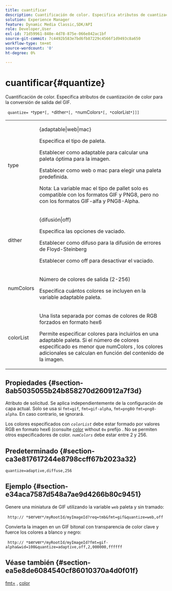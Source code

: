 ```yaml
---
title: cuantificar
description: Cuantificación de color. Especifica atributos de cuantización de color para la conversión de salida del GIF.
solution: Experience Manager
feature: Dynamic Media Classic,SDK/API
role: Developer,User
exl-id: 71d59961-848e-4d78-875e-066e842ac1bf
source-git-commit: 7c4492b583e7bd6fb87229c4566f1d9493c8a650
workflow-type: tm+mt
source-wordcount: '0'
ht-degree: 0%

---
```


# cuantificar{#quantize}

Cuantificación de color. Especifica atributos de cuantización de color para la conversión de salida del GIF.

` quantize= *`type`*[, *`dither`*[, *`numColors`*[, *`colorList`*]]]`

<table id="table_A669A9058C8043A5BAE80B03A13B015B"> 
 <tbody> 
  <tr> 
   <td colname="col1"> <p> <span class="codeph"> <span class="varname"> type </span> </span> </p> </td> 
   <td colname="col2"> <p> <span class="codeph"> {adaptable|web|mac} </span> </p> <p>Especifica el tipo de paleta. </p> <p>Establecer como <span class="codeph"> adaptable </span> para calcular una paleta óptima para la imagen. </p> <p>Establecer como <span class="codeph"> web </span> o <span class="codeph"> mac </span> para elegir una paleta predefinida. </p> <p> <p>Nota: La variable <span class="codeph"> mac </span> el tipo de pallet solo es compatible con los formatos GIF y PNG8, pero no con los formatos GIF-alfa y PNG8-Alpha. </p> </p> </td> 
  </tr> 
  <tr> 
   <td colname="col1"> <p> <span class="codeph"> <span class="varname"> dither </span> </span> </p> </td> 
   <td colname="col2"> <p> <span class="codeph"> {difusión|off} </span> </p> <p>Especifica las opciones de vaciado. </p> <p>Establecer como <span class="codeph"> difuso </span> para la difusión de errores de Floyd-Steinberg </p> <p>Establecer como <span class="codeph"> off </span> para desactivar el vaciado. </p> </td> 
  </tr> 
  <tr> 
   <td colname="col1"> <p> <span class="codeph"> <span class="varname"> numColors </span> </span> </p> </td> 
   <td colname="col2"> <p>Número de colores de salida (2-256) </p> <p>Especifica cuántos colores se incluyen en la variable <span class="codeph"> adaptable </span> paleta. </p> </td> 
  </tr> 
  <tr> 
   <td colname="col1"> <p> <span class="codeph"> <span class="varname"> colorList </span> </span> </p> </td> 
   <td colname="col2"> <p>Una lista separada por comas de colores de RGB forzados en formato hex6 </p> <p>Permite especificar colores para incluirlos en una <span class="codeph"> adaptable </span> paleta. Si el número de colores especificado es menor que <span class="codeph"> <span class="varname"> numColors </span> </span>, los colores adicionales se calculan en función del contenido de la imagen. </p> </td> 
  </tr> 
 </tbody> 
</table>

## Propiedades {#section-8ab5035055b24b858270d260912a7f3d}

Atributo de solicitud. Se aplica independientemente de la configuración de capa actual. Solo se usa si `fmt=gif`, `fmt=gif-alpha`, `fmt=png8`o `fmt=png8-alpha`. En caso contrario, se ignorará.

Los colores especificados con *`colorList`* debe estar formado por valores RGB en formato hex6 (consulte [color](/help/aem-is-ir-api/is-api/http-ref/image-serving-api-ref/c-http-protocol-reference/c-command-reference/r-color-commandref.md) without `0x` prefijo . No se permiten otros especificadores de color. *`numColors`* debe estar entre 2 y 256.

## Predeterminado {#section-ca3e817617244e8798ccff67b2023a32}

`quantize=adaptive,diffuse,256`

## Ejemplo {#section-e34aca7587d548a7ae9d4266b80c9451}

Genere una miniatura de GIF utilizando la variable `web` paleta y sin tramado:

` http:// *`server`*/myRootId/myImageId?req=tmb&fmt=gif&quantize=web,off`

Convierta la imagen en un GIF bitonal con transparencia de color clave y fuerce los colores a blanco y negro:

` http:// *`server`*/myRootId/myImageId?fmt=gif-alpha&wid=100&quantize=adaptive,off,2,000000,ffffff`

## Véase también {#section-ea5e8de6084540cf86010370a4d0f01f}

[fmt=](../../../../../is-api/http-ref/image-serving-api-ref/c-http-protocol-reference/c-command-reference/r-is-http-fmt.md#reference-cdf10043423b45ba9fe15157fb3ae37a) , [color](/help/aem-is-ir-api/is-api/http-ref/image-serving-api-ref/c-http-protocol-reference/c-data-types/r-is-http-color.md)
